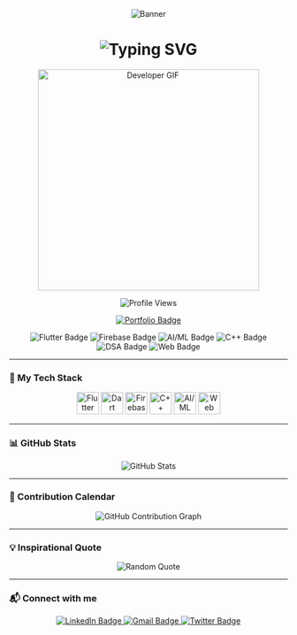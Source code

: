 <!-- Animated Banner -->
<div align="center">
  <img src="https://capsule-render.vercel.app/api?type=waving&color=22D3EE&height=200&section=header&text=Yash%20Tiwari%20-%20Developer&fontSize=45&fontColor=ffffff&animation=fadeIn" alt="Banner" />
</div>

<!-- Typing Animation -->
<h1 align="center">
  <img src="https://readme-typing-svg.herokuapp.com?font=Fira+Code&weight=700&size=28&pause=1000&color=22D3EE&center=true&vCenter=true&width=700&height=60&lines=Hi+👋%2C+I'm+Yash+Tiwari;Flutter+%7C+AI%2FML+%7C+Full+Stack+Developer;Code.+Build.+Innovate." alt="Typing SVG" />
</h1>

<!-- Developer GIF -->
<p align="center">
  <img src="https://media.giphy.com/media/qgQUggAC3Pfv687qPC/giphy.gif" width="400" alt="Developer GIF" />
</p>

<!-- Profile Views -->
<p align="center">
  <img src="https://komarev.com/ghpvc/?username=yashtiwaridev&color=blueviolet&style=flat-square" alt="Profile Views" />
</p>

<!-- Portfolio Badge -->
<p align="center">
  <a href="https://yourportfolio.link">
    <img src="https://img.shields.io/badge/🚀_My_Portfolio-FF4088?style=for-the-badge" alt="Portfolio Badge" />
  </a>
</p>

<!-- Skill Badges -->
<div align="center">

  <img src="https://img.shields.io/badge/Flutter-02569B?style=for-the-badge&logo=flutter&logoColor=white&labelColor=121212" alt="Flutter Badge" />
  <img src="https://img.shields.io/badge/Firebase-FFCA28?style=for-the-badge&logo=firebase&logoColor=black&labelColor=121212" alt="Firebase Badge" />
  <img src="https://img.shields.io/badge/AI%2FML-FF6F00?style=for-the-badge&logo=tensorflow&logoColor=white&labelColor=121212" alt="AI/ML Badge" />
  <img src="https://img.shields.io/badge/C++-00599C?style=for-the-badge&logo=cplusplus&logoColor=white&labelColor=121212" alt="C++ Badge" />
  <img src="https://img.shields.io/badge/Data_Structures-4A154B?style=for-the-badge&logo=thealgorithms&logoColor=white&labelColor=121212" alt="DSA Badge" />
  <img src="https://img.shields.io/badge/Web_Dev-1572B6?style=for-the-badge&logo=html5&logoColor=white&labelColor=121212" alt="Web Badge" />

</div>

---

### 🚀 My Tech Stack

<div align="center">

<!-- Core Skills -->
<img src="https://img.shields.io/badge/Flutter-02569B?style=for-the-badge&logo=flutter&logoColor=white&labelColor=121212" alt="Flutter Badge" height="40" />
<img src="https://img.shields.io/badge/Dart-0175C2?style=for-the-badge&logo=dart&logoColor=white&labelColor=121212" alt="Dart Badge" height="40" />
<img src="https://img.shields.io/badge/Firebase-FFCA28?style=for-the-badge&logo=firebase&logoColor=black&labelColor=121212" alt="Firebase Badge" height="40" />
<img src="https://img.shields.io/badge/C++-00599C?style=for-the-badge&logo=cplusplus&logoColor=white&labelColor=121212" alt="C++ Badge" height="40" />

<!-- Learning & Exploring -->
<img src="https://img.shields.io/badge/AI%2FML-Learning-FF6F00?style=for-the-badge&logo=tensorflow&logoColor=white&labelColor=121212" alt="AI/ML Learning Badge" height="40" />
<img src="https://img.shields.io/badge/Web_HTML%2FCSS-Learning-1572B6?style=for-the-badge&logo=html5&logoColor=white&labelColor=121212" alt="Web Learning Badge" height="40" />

</div>

---

### 📊 GitHub Stats
<p align="center">
  <img src="https://github-readme-stats.vercel.app/api?username=yashtiwaridev&show_icons=true&theme=radical" alt="GitHub Stats" />
</p>

---

### 🌟 Contribution Calendar
<p align="center">
  <img src="https://github-contributions-api.deno.dev/yashtiwaridev.svg" alt="GitHub Contribution Graph" />
</p>

---

### 💡 Inspirational Quote
<p align="center">
  <img src="https://quotes-github-readme.vercel.app/api?type=horizontal&theme=tokyonight" alt="Random Quote" />
</p>

---

### 📬 Connect with me
<p align="center">
  <a href="https://linkedin.com/in/yashtiwaridev">
    <img src="https://img.shields.io/badge/LinkedIn-0A66C2?style=for-the-badge&logo=linkedin&logoColor=white" alt="LinkedIn Badge" />
  </a>
  <a href="mailto:your_email@example.com">
    <img src="https://img.shields.io/badge/Gmail-D14836?style=for-the-badge&logo=gmail&logoColor=white" alt="Gmail Badge" />
  </a>
  <a href="https://twitter.com/your_twitter">
    <img src="https://img.shields.io/badge/Twitter-1DA1F2?style=for-the-badge&logo=twitter&logoColor=white" alt="Twitter Badge" />
  </a>
</p>
